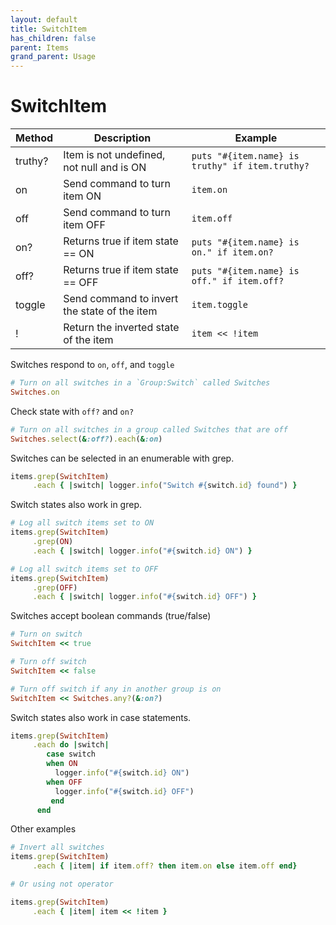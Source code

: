 ```yaml
---
layout: default
title: SwitchItem
has_children: false
parent: Items
grand_parent: Usage
---
```



# SwitchItem

| Method  | Description                                  | Example                                         |
| ------- | -------------------------------------------- | ----------------------------------------------- |
| truthy? | Item is not undefined, not null and is ON    | `puts "#{item.name} is truthy" if item.truthy?` |
| on      | Send command to turn item ON                 | `item.on`                                       |
| off     | Send command to turn item OFF                | `item.off`                                      |
| on?     | Returns true if item state == ON             | `puts "#{item.name} is on." if item.on?`        |
| off?    | Returns true if item state == OFF            | `puts "#{item.name} is off." if item.off?`      |
| toggle  | Send command to invert the state of the item | `item.toggle`                                   |
| !       | Return the inverted state of the item        | `item << !item`                                 |


Switches respond to `on`, `off`, and `toggle`

```ruby
# Turn on all switches in a `Group:Switch` called Switches
Switches.on
```

Check state with `off?` and `on?`

```ruby
# Turn on all switches in a group called Switches that are off
Switches.select(&:off?).each(&:on)
```

Switches can be selected in an enumerable with grep.

```ruby
items.grep(SwitchItem)
     .each { |switch| logger.info("Switch #{switch.id} found") }
```

Switch states also work in grep.
```ruby
# Log all switch items set to ON
items.grep(SwitchItem)
     .grep(ON)
     .each { |switch| logger.info("#{switch.id} ON") }

# Log all switch items set to OFF
items.grep(SwitchItem)
     .grep(OFF)
     .each { |switch| logger.info("#{switch.id} OFF") }
```

Switches accept boolean commands (true/false)

```ruby
# Turn on switch
SwitchItem << true

# Turn off switch
SwitchItem << false

# Turn off switch if any in another group is on
SwitchItem << Switches.any?(&:on?)
```

Switch states also work in case statements.
```ruby
items.grep(SwitchItem)
     .each do |switch|
        case switch
        when ON
          logger.info("#{switch.id} ON")
        when OFF
          logger.info("#{switch.id} OFF")
         end
      end
```


Other examples
```ruby
# Invert all switches
items.grep(SwitchItem)
     .each { |item| if item.off? then item.on else item.off end}

# Or using not operator

items.grep(SwitchItem)
     .each { |item| item << !item } 

```


